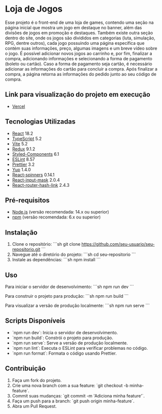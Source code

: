 # Loja de Jogos

Esse projeto é o front-end de uma loja de games, contendo uma seção na página inicial que mostra um jogo em destaque no banner, além das divisões de jogos em promoção e destaques. Também existe outra seção dentro do site, onde os jogos são divididos em categorias (luta, simulação, RPG, dentre outros), cada jogo possuindo uma página específica que contém suas informações, preço, algumas imagens e um breve vídeo sobre o jogo. É possível adicionar novos jogos ao carrinho e, por fim, finalizar a compra, adicionando informações e selecionando a forma de pagamento (boleto ou cartão). Caso a forma de pagamento seja cartão, é necessário adicionar as informações do cartão para concluir a compra. Após finalizar a compra, a página retorna as informações do pedido junto ao seu código de compra.

## Link para visualização do projeto em execução

- [Vercel](https://game-store-green.vercel.app/)


## Tecnologias Utilizadas

- [React](https://reactjs.org/) 18.2
- [TypeScript](https://www.typescriptlang.org/) 5.2
- [Vite](https://vitejs.dev/) 5.2
- [Redux](https://redux.js.org/) 9.1.2
- [Styled-Components](https://styled-components.com/) 6.1
- [ESLint](https://eslint.org/) 8.57
- [Prettier](https://prettier.io/) 3.2
- [Yup](https://www.npmjs.com/package/yup/) 1.4.0
- [React-spinners](https://prettier.io/) 0.14.1
- [React-input-mask](https://www.npmjs.com/package/yup/) 2.0.4
- [React-router-hash-link](https://www.npmjs.com/package/yup/) 2.4.3


## Pré-requisitos

- [Node.js](https://nodejs.org/) (versão recomendada: 14.x ou superior)
- [npm](https://www.npmjs.com/) (versão recomendada: 6.x ou superior)

## Instalação

1. Clone o repositório:
    \`\`\`sh
    git clone https://github.com/seu-usuario/seu-repositorio.git
    \`\`\`
2. Navegue até o diretório do projeto:
    \`\`\`sh
    cd seu-repositorio
    \`\`\`
3. Instale as dependências:
    \`\`\`sh
    npm install
    \`\`\`

## Uso

Para iniciar o servidor de desenvolvimento:
\`\`\`sh
npm run dev
\`\`\`

Para construir o projeto para produção:
\`\`\`sh
npm run build
\`\`\`

Para visualizar a versão de produção localmente:
\`\`\`sh
npm run serve
\`\`\`

## Scripts Disponíveis

- \`npm run dev\`: Inicia o servidor de desenvolvimento.
- \`npm run build\`: Constrói o projeto para produção.
- \`npm run serve\`: Serve a versão de produção localmente.
- \`npm run lint\`: Executa o ESLint para verificar problemas no código.
- \`npm run format\`: Formata o código usando Prettier.

## Contribuição

1. Faça um fork do projeto.
2. Crie uma nova branch com a sua feature: \`git checkout -b minha-feature\`.
3. Commit suas mudanças: \`git commit -m 'Adiciona minha feature'\`.
4. Faça um push para a branch: \`git push origin minha-feature\`.
5. Abra um Pull Request.
